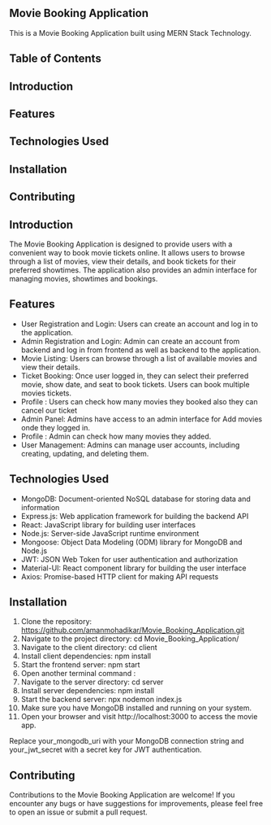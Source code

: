 ## Movie Booking Application
This is a Movie Booking Application built using MERN Stack Technology.

## Table of Contents
## Introduction
## Features
## Technologies Used
## Installation
## Contributing


## Introduction

The Movie Booking Application is designed to provide users with a convenient way to book movie tickets online. It allows users to browse through a list of movies, view their details, and book tickets for their preferred showtimes. The application also provides an admin interface for managing movies, showtimes and bookings.

## Features
- User Registration and Login: Users can create an account and log in to the application.
- Admin Registration and Login: Admin can create an account from backend and log in from frontend as well as backend to the application.
- Movie Listing: Users can browse through a list of available movies and view their details.
- Ticket Booking: Once user logged in, they can select their preferred movie, show date, and seat to book tickets. Users can book multiple movies tickets. 
- Profile : Users can check how many movies they booked also they can cancel our ticket
- Admin Panel: Admins have access to an admin interface for Add movies onde they logged in.
- Profile : Admin can check how many movies they added.
- User Management: Admins can manage user accounts, including creating, updating, and deleting them.


## Technologies Used

- MongoDB: Document-oriented NoSQL database for storing data and information
- Express.js: Web application framework for building the backend API
- React: JavaScript library for building user interfaces
- Node.js: Server-side JavaScript runtime environment
- Mongoose: Object Data Modeling (ODM) library for MongoDB and Node.js
- JWT: JSON Web Token for user authentication and authorization
- Material-UI: React component library for building the user interface
- Axios: Promise-based HTTP client for making API requests


## Installation
1. Clone the repository: https://github.com/amanmohadikar/Movie_Booking_Application.git
2. Navigate to the project directory: cd Movie_Booking_Application/
3. Navigate to the client directory: cd client
4. Install client dependencies: npm install
5. Start the frontend server: npm start
6. Open another terminal command :
7. Navigate to the server directory: cd server
8. Install server dependencies: npm install
9. Start the backend server: npx nodemon index.js
10. Make sure you have MongoDB installed and running on your system.
11. Open your browser and visit http://localhost:3000 to access the movie app.

Replace your_mongodb_uri with your MongoDB connection string and your_jwt_secret with a secret key for JWT authentication.


## Contributing
Contributions to the Movie Booking Application are welcome! If you encounter any bugs or have suggestions for improvements, please feel free to open an issue or submit a pull request.